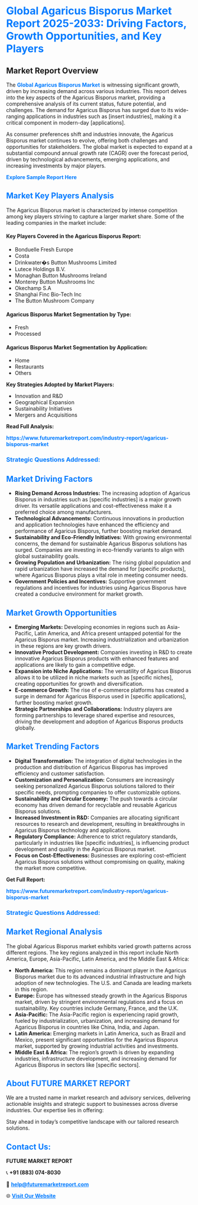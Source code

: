 <h1 style="color: #007BFF;">Global Agaricus Bisporus Market Report 2025-2033: Driving Factors, Growth Opportunities, and Key Players</h1>

<section id="overview">
<h2>Market Report Overview</h2>
<p>The <a href="https://www.futuremarketreport.com/industry-report/agaricus-bisporus-market" style="color: #007BFF; text-decoration: none;"><strong>Global Agaricus Bisporus Market</strong></a> is witnessing significant growth, driven by increasing demand across various industries. This report delves into the key aspects of the Agaricus Bisporus market, providing a comprehensive analysis of its current status, future potential, and challenges. The demand for Agaricus Bisporus has surged due to its wide-ranging applications in industries such as [insert industries], making it a critical component in modern-day [applications].</p>
<p>As consumer preferences shift and industries innovate, the Agaricus Bisporus market continues to evolve, offering both challenges and opportunities for stakeholders. The global market is expected to expand at a substantial compound annual growth rate (CAGR) over the forecast period, driven by technological advancements, emerging applications, and increasing investments by major players.</p>
</section>

<section id="overview">
<p><a href="https://www.futuremarketreport.com/request-sample/reportId=47698" style="color: #007BFF; text-decoration: none;"><strong>Explore Sample Report Here</strong></a></p>
</section>

<section id="key-players">
<h2 style="color: #007BFF;">Market Key Players Analysis</h2>
<p>The Agaricus Bisporus market is characterized by intense competition among key players striving to capture a larger market share. Some of the leading companies in the market include:</p>
<h4>Key Players Covered in the Agaricus Bisporus Report:</h4>
<ul><li>Bonduelle Fresh Europe</li><li>Costa</li><li>Drinkwater�s Button Mushrooms Limited</li><li>Lutece Holdings B.V.</li><li>Monaghan Button Mushrooms Ireland</li><li>Monterey Button Mushrooms Inc</li><li>Okechamp S.A</li><li>Shanghai Finc Bio-Tech Inc</li><li>The Button Mushroom Company</li></ul>
<h4>Agaricus Bisporus Market Segmentation by Type:</h4>
<ul><li>Fresh</li><li>Processed</li></ul>

<h4>Agaricus Bisporus Market Segmentation by Application:</h4>
<ul><li>Home</li><li>Restaurants</li><li>Others</li></ul>
<p><strong>Key Strategies Adopted by Market Players:</strong></p>
<ul>
<li>Innovation and R&D</li>
<li>Geographical Expansion</li>
<li>Sustainability Initiatives</li>
<li>Mergers and Acquisitions</li>
</ul>
</section>

<section>
<p><strong>Read Full Analysis: </strong></p><a href="https://www.futuremarketreport.com/industry-report/agaricus-bisporus-market" style="color: #007BFF; text-decoration: none;"><strong>https://www.futuremarketreport.com/industry-report/agaricus-bisporus-market</strong></a>
<h3 style="color: #007BFF;">Strategic Questions Addressed:</h3>
</section>

<section id="driving-factors">
<h2 style="color: #007BFF;">Market Driving Factors</h2>
<ul>
<li><strong>Rising Demand Across Industries:</strong> The increasing adoption of Agaricus Bisporus in industries such as [specific industries] is a major growth driver. Its versatile applications and cost-effectiveness make it a preferred choice among manufacturers.</li>
<li><strong>Technological Advancements:</strong> Continuous innovations in production and application technologies have enhanced the efficiency and performance of Agaricus Bisporus, further boosting market demand.</li>
<li><strong>Sustainability and Eco-Friendly Initiatives:</strong> With growing environmental concerns, the demand for sustainable Agaricus Bisporus solutions has surged. Companies are investing in eco-friendly variants to align with global sustainability goals.</li>
<li><strong>Growing Population and Urbanization:</strong> The rising global population and rapid urbanization have increased the demand for [specific products], where Agaricus Bisporus plays a vital role in meeting consumer needs.</li>
<li><strong>Government Policies and Incentives:</strong> Supportive government regulations and incentives for industries using Agaricus Bisporus have created a conducive environment for market growth.</li>
</ul>
</section>

<section id="growth-opportunities">
<h2 style="color: #007BFF;">Market Growth Opportunities</h2>
<ul>
<li><strong>Emerging Markets:</strong> Developing economies in regions such as Asia-Pacific, Latin America, and Africa present untapped potential for the Agaricus Bisporus market. Increasing industrialization and urbanization in these regions are key growth drivers.</li>
<li><strong>Innovative Product Development:</strong> Companies investing in R&D to create innovative Agaricus Bisporus products with enhanced features and applications are likely to gain a competitive edge.</li>
<li><strong>Expansion into Niche Applications:</strong> The versatility of Agaricus Bisporus allows it to be utilized in niche markets such as [specific niches], creating opportunities for growth and diversification.</li>
<li><strong>E-commerce Growth:</strong> The rise of e-commerce platforms has created a surge in demand for Agaricus Bisporus used in [specific applications], further boosting market growth.</li>
<li><strong>Strategic Partnerships and Collaborations:</strong> Industry players are forming partnerships to leverage shared expertise and resources, driving the development and adoption of Agaricus Bisporus products globally.</li>
</ul>
</section>

<section id="trending-factors">
<h2 style="color: #007BFF;">Market Trending Factors</h2>
<ul>
<li><strong>Digital Transformation:</strong> The integration of digital technologies in the production and distribution of Agaricus Bisporus has improved efficiency and customer satisfaction.</li>
<li><strong>Customization and Personalization:</strong> Consumers are increasingly seeking personalized Agaricus Bisporus solutions tailored to their specific needs, prompting companies to offer customizable options.</li>
<li><strong>Sustainability and Circular Economy:</strong> The push towards a circular economy has driven demand for recyclable and reusable Agaricus Bisporus solutions.</li>
<li><strong>Increased Investment in R&D:</strong> Companies are allocating significant resources to research and development, resulting in breakthroughs in Agaricus Bisporus technology and applications.</li>
<li><strong>Regulatory Compliance:</strong> Adherence to strict regulatory standards, particularly in industries like [specific industries], is influencing product development and quality in the Agaricus Bisporus market.</li>
<li><strong>Focus on Cost-Effectiveness:</strong> Businesses are exploring cost-efficient Agaricus Bisporus solutions without compromising on quality, making the market more competitive.</li>
</ul>
</section>

<section>
<p><strong>Get Full Report: </strong></p><a href="https://www.futuremarketreport.com/industry-report/agaricus-bisporus-market" style="color: #007BFF; text-decoration: none;"><strong>https://www.futuremarketreport.com/industry-report/agaricus-bisporus-market</strong></a>
<h3 style="color: #007BFF;">Strategic Questions Addressed:</h3>
</section>


<section id="regional-analysis">
<h2 style="color: #007BFF;">Market Regional Analysis</h2>
<p>The global Agaricus Bisporus market exhibits varied growth patterns across different regions. The key regions analyzed in this report include North America, Europe, Asia-Pacific, Latin America, and the Middle East & Africa:</p>
<ul>
<li><strong>North America:</strong> This region remains a dominant player in the Agaricus Bisporus market due to its advanced industrial infrastructure and high adoption of new technologies. The U.S. and Canada are leading markets in this region.</li>
<li><strong>Europe:</strong> Europe has witnessed steady growth in the Agaricus Bisporus market, driven by stringent environmental regulations and a focus on sustainability. Key countries include Germany, France, and the U.K.</li>
<li><strong>Asia-Pacific:</strong> The Asia-Pacific region is experiencing rapid growth, fueled by industrialization, urbanization, and increasing demand for Agaricus Bisporus in countries like China, India, and Japan.</li>
<li><strong>Latin America:</strong> Emerging markets in Latin America, such as Brazil and Mexico, present significant opportunities for the Agaricus Bisporus market, supported by growing industrial activities and investments.</li>
<li><strong>Middle East & Africa:</strong> The region’s growth is driven by expanding industries, infrastructure development, and increasing demand for Agaricus Bisporus in sectors like [specific sectors].</li>
</ul>
</section>

<footer>
<h2 style="color: #007BFF;">About FUTURE MARKET REPORT</h2>
<p>We are a trusted name in market research and advisory services, delivering actionable insights and strategic support to businesses across diverse industries. Our expertise lies in offering:</p>

<p>Stay ahead in today’s competitive landscape with our tailored research solutions.</p>

<h2 style="color: #007BFF;">Contact Us:</h2>
<p><strong>FUTURE MARKET REPORT</strong></p>
<p>📞 <strong>+91 (883) 074-8030</strong></p>
<p>📧 <strong><a href="mailto:help@futuremarketreport.com" style="color: #007BFF;">help@futuremarketreport.com</a></strong></p>
<p>🌐 <strong><a href="https://www.futuremarketreport.com/" style="color: #007BFF;">Visit Our Website</a></strong></p>
</footer>